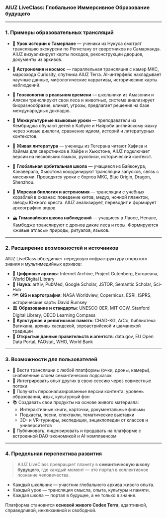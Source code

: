 ### AIUZ LiveClass: Глобальное Иммерсивное Образование будущего

---

### 1. Примеры образовательных трансляций

- 📜 **Урок истории о Тамерлане** — ученики из Нукуса смотрят трансляцию экскурсии по Регистану от сверстников из Самарканда. AIUZ визуализирует карты походов, реконструкции дворцов, документы из архивов.

- 🌌 **Астрономия и космос** — параллельная трансляция с камер МКС, марсохода Curiosity, спутника AIUZ Terra. AI-интерфейс накладывает научные данные, мифологические нарративы, исторические карты наблюдений.

- 🌿 **Геоэкология в реальном времени** — школьники из Амазонии и Аляски транслируют свои леса и животных, система анализирует биоразнообразие, климат, угрозы, предлагает решения на базе международных докладов.

- 🏫 **Межкультурные языковые уроки** — преподаватели из Кембриджа обучают детей в Кабуле и Найроби английскому языку через живые диалоги, сравнение идиом, историй и литературных контекстов.

- 📖 **Живая литература** — ученицы из Тегерана читают Хафиза и Хайяма для сверстников в Хайфе и Хьюстоне, AIUZ подключает версии на нескольких языках, рукописи, исторический контекст.

- 🚀 **Глобальная орбитальная школа** — учащиеся из Байконура, Канаверала, Хьюстона координируют трансляции запусков, связь с миссиями. Проводятся уроки с бортов МКС, Blue Origin, Dragon, Shenzhou.

- 🌊 **Морская биология и астрономия** — трансляции с учебных кораблей в океанах: поведение китов, медуз, ночной планктон, звёзды Южного креста. AIUZ анализирует, переводит и формирует археографию видов.

- 🏔️ **Гималайская школа наблюдений** — учащиеся в Лаосе, Непале, Камбодже транслируют с дронов дикие леса и горы. Формируются «живые атласы» природы, ритуалов, языков.

---

### 2. Расширение возможностей и источников

AIUZ LiveClass объединяет передовую инфраструктуру открытого знания и мультимедийных архивов:

- 📜 **Цифровые архивы**: Internet Archive, Project Gutenberg, Europeana, World Digital Library
- 🧪 **Наука**: arXiv, PubMed, Google Scholar, JSTOR, Semantic Scholar, Sci-Hub
- 🗺️ **GIS и картография**: NASA Worldview, Copernicus, ESRI, ISPRS, исторические карты David Rumsey
- 🏛️ **Образование и стандарты**: UNESCO OER, MIT OCW, Stanford Digital Library, OECD Learning Compass
- 🕌 **Культурная и религиозная память**: CHAD-KG, ArCo, библиотека Ватикана, архивы хасидской, зороастрийской и шаманской традиции
- 📡 **Открытые данные правительств и агентств**: data.gov, EU Open Data Portal, FAOstat, WHO, World Bank

---

### 3. Возможности для пользователей

- 📱 Вести трансляции с любой платформы (очки, дроны, камеры), снабжённые слоем семантических подсказок
- 👥 Интегрировать опыт других в свою сессию через совместные потоки
- 🧠 Получать персонализированные версии контента: уровень образования, язык, культурный фон
- 📚 Создавать свои продукты на основе живого материала:
  - Интерактивные книги, карточки, документальные фильмы
  - Подкасты, песни, спектакли, тематические выставки
  - 3D- и VR-турниры, экспедиции, энциклопедии от классов и университетов
- 💸 Публиковать, лицензировать и продавать на платформе с встроенной DAO-экономикой и AI-комплаенсом

---

### 4. Предельная перспектива развития

> AIUZ LiveClass превращает планету в **семантическую школу будущего**, где каждый момент — это портал в коллективное познание человечества. 

- Каждый школьник — участник глобального архива живого опыта.
- Каждый урок — трансляция смысла, опыта, культуры и памяти.
- Каждая школа — портал в будущее, а не только в знание.

Платформа становится **основой живого Codex Terra**, адаптивной, справедливой, инклюзивной и свободной.

